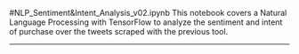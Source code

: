 #NLP_Sentiment&Intent_Analysis_v02.ipynb
This notebook covers a Natural Language Processing with TensorFlow to analyze the sentiment and intent of purchase over the tweets scraped with the previous tool.

___



